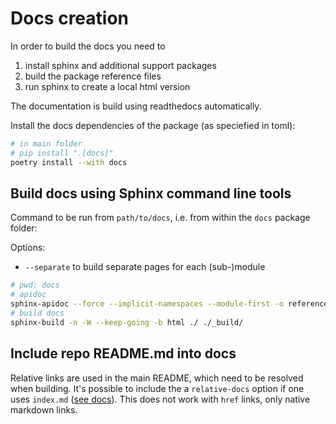# Docs creation

In order to build the docs you need to 

  1. install sphinx and additional support packages
  2. build the package reference files
  3. run sphinx to create a local html version

The documentation is build using readthedocs automatically.

Install the docs dependencies of the package (as speciefied in toml):

```bash
# in main folder
# pip install ".[docs]"
poetry install --with docs
```

## Build docs using Sphinx command line tools

Command to be run from `path/to/docs`, i.e. from within the `docs` package folder: 

Options:
  - `--separate` to build separate pages for each (sub-)module

```bash	
# pwd: docs
# apidoc
sphinx-apidoc --force --implicit-namespaces --module-first -o reference ../vuegen
# build docs
sphinx-build -n -W --keep-going -b html ./ ./_build/
```

## Include repo README.md into docs

Relative links are used in the main README, which need to be resolved when building. It's
possible to include the a `relative-docs` option if one uses `index.md` ([see docs](https://myst-parser.readthedocs.io/en/latest/faq/index.html#include-a-file-from-outside-the-docs-folder-like-readme-md)). This does not work
with `href` links, only native markdown links.

